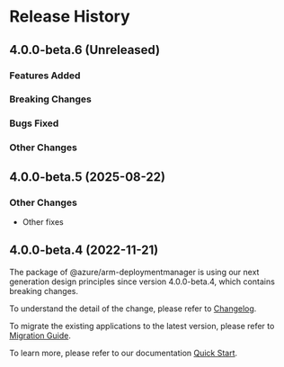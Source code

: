 # Release History

## 4.0.0-beta.6 (Unreleased)

### Features Added

### Breaking Changes

### Bugs Fixed

### Other Changes

## 4.0.0-beta.5 (2025-08-22)

### Other Changes

  - Other fixes

## 4.0.0-beta.4 (2022-11-21)

The package of @azure/arm-deploymentmanager is using our next generation design principles since version 4.0.0-beta.4, which contains breaking changes.

To understand the detail of the change, please refer to [Changelog](https://aka.ms/js-track2-changelog).

To migrate the existing applications to the latest version, please refer to [Migration Guide](https://aka.ms/js-track2-migration-guide).

To learn more, please refer to our documentation [Quick Start](https://aka.ms/azsdk/js/mgmt/quickstart ).
